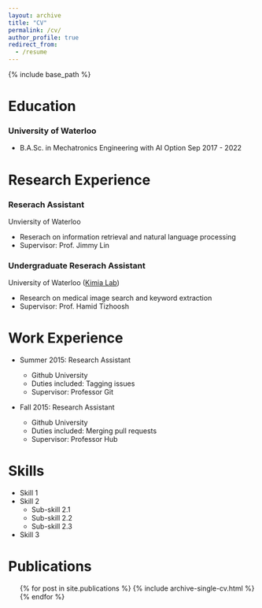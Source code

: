 ```yaml
---
layout: archive
title: "CV"
permalink: /cv/
author_profile: true
redirect_from:
  - /resume
---
```


{% include base_path %}

Education
======
### University of Waterloo
* B.A.Sc. in Mechatronics Engineering with AI Option Sep 2017 - 2022
    

Research Experience
======
### Reserach Assistant
Unviersity of Waterloo
  * Reserach on information retrieval and natural language processing
  * Supervisor: Prof. Jimmy Lin

### Undergraduate Reserach Assistant
University of Waterloo ([Kimia Lab](https://kimialab.uwaterloo.ca/kimia/)) 
  * Research on medical image search and keyword extraction
  * Supervisor: Prof. Hamid Tizhoosh

Work Experience
======

* Summer 2015: Research Assistant
  * Github University
  * Duties included: Tagging issues
  * Supervisor: Professor Git

* Fall 2015: Research Assistant
  * Github University
  * Duties included: Merging pull requests
  * Supervisor: Professor Hub
  
Skills
======
* Skill 1
* Skill 2
  * Sub-skill 2.1
  * Sub-skill 2.2
  * Sub-skill 2.3
* Skill 3

Publications
======
  <ul>{% for post in site.publications %}
    {% include archive-single-cv.html %}
  {% endfor %}</ul>
  
<!-- Talks
======
  <ul>{% for post in site.talks %}
    {% include archive-single-talk-cv.html %}
  {% endfor %}</ul>
  
Teaching
======
  <ul>{% for post in site.teaching %}
    {% include archive-single-cv.html %}
  {% endfor %}</ul>
  
Service and leadership
======
* Currently signed in to 43 different slack teams -->
